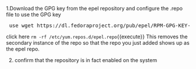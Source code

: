 1.Download the GPG key from the epel repository and configure the .repo file to use the GPG key
<pre> use wget https://dl.fedoraproject.org/pub/epel/RPM-GPG-KEY-EPEL-7 and place the key in /etc/pki/rpm-gpg/RPM-GPG-KEY-EPEL-7 </pre>

click here
`rm -rf /etc/yum.repos.d/epel.repo`{{execute}}
This removes the secondary instance of the repo so that the repo you just added shows up as the epel repo. 

2. confirm that the repository is in fact enabled on the system
